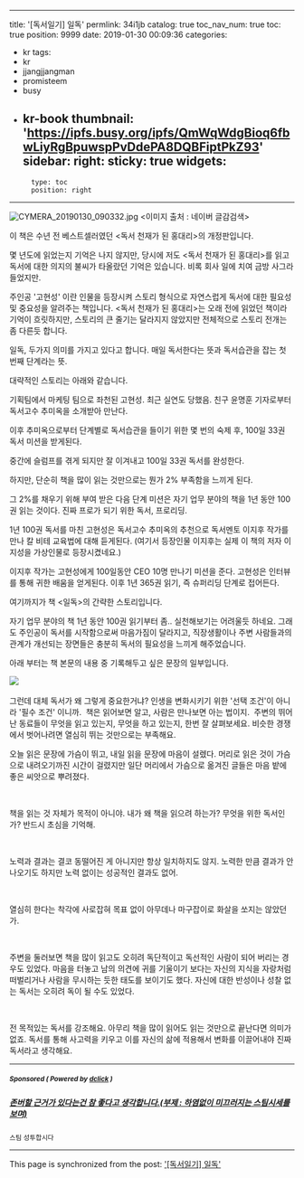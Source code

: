 
---
title: '[독서일기] 일독'
permlink: 34i1jb
catalog: true
toc_nav_num: true
toc: true
position: 9999
date: 2019-01-30 00:09:36
categories:
- kr
tags:
- kr
- jjangjjangman
- promisteem
- busy
- kr-book
thumbnail: 'https://ipfs.busy.org/ipfs/QmWqWdgBioq6fbwLiyRgBpuwspPvDdePA8DQBFiptPkZ93'
sidebar:
    right:
        sticky: true
widgets:
    -
        type: toc
        position: right
---


![CYMERA_20190130_090332.jpg](https://ipfs.busy.org/ipfs/QmWqWdgBioq6fbwLiyRgBpuwspPvDdePA8DQBFiptPkZ93)
<이미지 출처 : 네이버 글감검색>

이 책은 수년 전 베스트셀러였던 <독서 천재가 된 홍대리>의 개정판입니다.

몇 년도에 읽었는지 기억은 나지 않지만, 당시에 저도 <독서 천재가 된 홍대리>를 읽고 독서에 대한 의지의 불씨가 타올랐던 기억은 있습니다. 비록 회사 일에 치여 금방 사그라들었지만.

주인공 '고현성' 이란 인물을 등장시켜 스토리 형식으로 자연스럽게 독서에 대한 필요성 및 중요성을 알려주는 책입니다. <독서 천재가 된 홍대리>는 오래 전에 읽었던 책이라 기억이 흐릿하지만, 스토리의 큰 줄기는 달라지지 않았지만 전체적으로 스토리 전개는 좀 다른듯 합니다.

일독, 두가지 의미를 가지고 있다고 합니다. 
매일 독서한다는 뜻과 독서습관을 잡는 첫 번째 단계라는 뜻.

대략적인 스토리는 아래와 같습니다.

기획팀에서 마케팅 팀으로 좌천된 고현성. 최근 실연도 당했음. 친구 윤명훈 기자로부터 독서고수 추미옥을 소개받아 만난다.

이후 추미옥으로부터 단계별로 독서습관을 들이기 위한 몇 번의 숙제 후, 100일 33권 독서 미션을 받게된다.

중간에 슬럼프를 겪게 되지만 잘 이겨내고 100일 33권 독서를 완성한다.

하지만, 단순히 책을 많이 읽는 것만으로는 뭔가 2% 부족함을 느끼게 된다.

그 2%를 채우기 위해 부여 받은 다음 단계 미션은 자기 업무 분야의 책을 1년 동안 100권 읽는 것이다. 진짜 프로가 되기 위한 독서, 프로리딩.

1년 100권 독서를 마친 고현성은 독서고수 추미옥의 추천으로 독서멘토 이지후 작가를 만나 칼 비테 교육법에 대해 듣게된다.
(여기서 등장인물 이지후는 실제 이 책의 저자 이지성을 가상인물로 등장시켰네요.)

이지후 작가는 고현성에게 100일동안 CEO 10명 만나기 미션을 준다.
고현성은 인터뷰를 통해 귀한 배움을 얻게된다.
이후 1년 365권 읽기, 즉 슈퍼리딩 단계로 접어든다.

여기까지가 책 <일독>의 간략한 스토리입니다.

자기 업무 분야의 책 1년 동안 100권 읽기부터 좀.. 실천해보기는 어려울듯 하네요. 그래도 주인공이 독서를 시작함으로써 마음가짐이 달라지고, 직장생활이나 주변 사람들과의 관계가 개선되는 장면들은 충분히 독서의 필요성을 느끼게 해주었습니다.

아래 부터는 책 본문의 내용 중 기록해두고 싶은 문장의 일부입니다.

​![](https://i.imgur.com/HckzDOK.gif)

그런데 대체 독서가 왜 그렇게 중요한거냐?
인생을 변화시키기 위한 '선택 조건'이 아니라 '필수 조건' 이니까.
​
책은 읽어보면 알고, 사람은 만나보면 아는 법이지.
​
주변의 뛰어난 동료들이 무엇을 읽고 있는지, 무엇을 하고 있는지, 한번 잘 살펴보세요.
비슷한 경쟁에서 벗어나려면 열심히 뛰는 것만으로는 부족해요.

오늘 읽은 문장에 가슴이 뛰고, 내일 읽을 문장에 마음이 설렜다.
머리로 읽은 것이 가슴으로 내려오기까진 시간이 걸렸지만 일단 머리에서 가슴으로 옮겨진 글들은 마음 밭에 좋은 씨앗으로 뿌려졌다.

​

책을 읽는 것 자체가 목적이 아니야.
내가 왜 책을 읽으려 하는가? 
무엇을 위한 독서인가?
반드시 초심을 기억해.

​

노력과 결과는 결코 동떨어진 게 아니지만 항상 일치하지도 않지.
노력한 만큼 결과가 안 나오기도 하지만 노력 없이는 성공적인 결과도 없어.

​

열심히 한다는 착각에 사로잡혀 목표 없이 아무데나 마구잡이로 화살을 쏘지는 않았던가.

​

주변을 둘러보면 책을 많이 읽고도 오히려 독단적이고 독선적인 사람이 되어 버리는 경우도 있었다.
마음을 터놓고 남의 의견에 귀를 기울이기 보다는 자신의 지식을 자랑처럼 떠벌리거나 사람을 무시하는 듯한 태도를 보이기도 했다. 
자신에 대한 반성이나 성찰 없는 독서는 오히려 독이 될 수도 있었다.

​

전 목적있는 독서를 강조해요.
아무리 책을 많이 읽어도 읽는 것만으로 끝난다면 의미가 없죠.
독서를 통해 사고력을 키우고 이를 자신의 삶에 적용해서 변화를 이끌어내야 진짜 독서라고 생각해요.



---

#####  <sub> **Sponsored ( Powered by [dclick](https://www.dclick.io) )** </sub>
##### [존버할 근거가 있다는건 참 좋다고 생각합니다.(부제 : 하염없이 미끄러지는 스팀시세를 보며)](https://api.dclick.io/v1/c?x=eyJhbGciOiJIUzI1NiIsInR5cCI6IkpXVCJ9.eyJjIjoibHVja3kyMDE1IiwicyI6IjM0aTFqYiIsImEiOlsidC0xMzQ0Il0sInVybCI6Imh0dHBzOi8vc3RlZW1pdC5jb20va3IvQHNpbmRvamEvM2UzOGN3IiwiaWF0IjoxNTQ4ODA3MDY5LCJleHAiOjE4NjQxNjcwNjl9.v4dv6GSkW299aLq7YAFVqmL_fBhCOc8jl4gm4W4sMRY)
<sup>스팀 성투합시다</sup>
</center>

- - -

This page is synchronized from the post: ['[독서일기] 일독'](https://steemit.com/@lucky2015/34i1jb)
